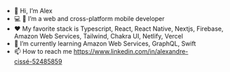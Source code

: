- 👋 Hi, I’m Alex
- 💻 📱 I’m a web and cross-platform mobile developer
- ❤ My favorite stack is Typescript, React, React Native, Nextjs, Firebase, Amazon Web Services, Tailwind, Chakra UI, Netlify, Vercel
- 🌱 I’m currently learning Amazon Web Services, GraphQL, Swift
- 📫 How to reach me https://www.linkedin.com/in/alexandre-cissé-52485859

<!---
alexCoding42/alexCoding42 is a ✨ special ✨ repository because its `README.md` (this file) appears on your GitHub profile.
You can click the Preview link to take a look at your changes.
--->
